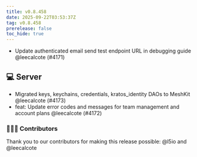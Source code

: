 ```yaml
---
title: v0.8.458
date: 2025-09-22T03:53:37Z
tag: v0.8.458
prerelease: false
toc_hide: true
---
```


- Update authenticated email send test endpoint URL in debugging guide @leecalcote (#4171)

## 💻 Server

- Migrated keys, keychains, credentials, kratos_identity DAOs to MeshKit @leecalcote (#4173)
- feat: Update error codes and messages for team management and account plans @leecalcote (#4172)

### 👨🏽‍💻 Contributors

Thank you to our contributors for making this release possible:
@l5io and @leecalcote

